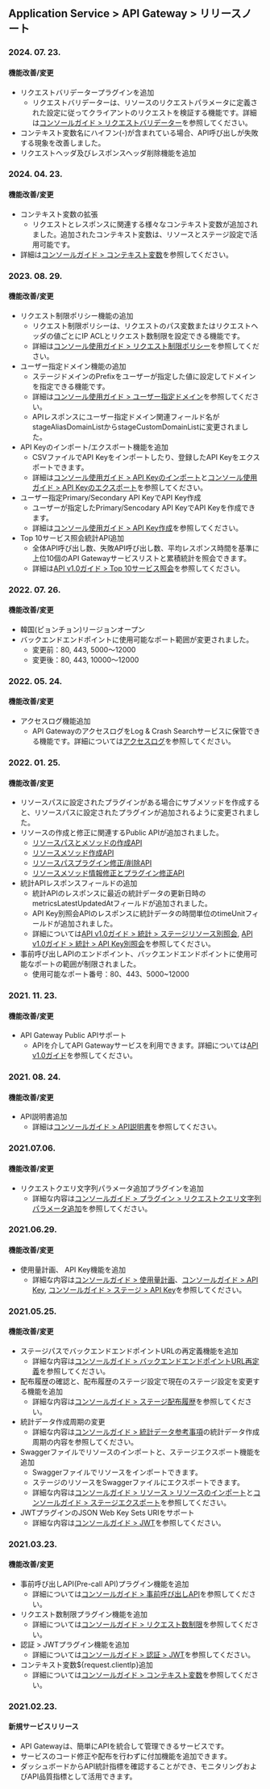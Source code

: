 ## Application Service > API Gateway > リリースノート

### 2024. 07. 23.
#### 機能改善/変更 
* リクエストバリデータープラグインを追加 
    * リクエストバリデーターは、リソースのリクエストパラメータに定義された設定に従ってクライアントのリクエストを検証する機能です。詳細は[コンソールガイド > リクエストバリデーター](./console-guide/#_11)を参照してください。
* コンテキスト変数名にハイフン(-)が含まれている場合、API呼び出しが失敗する現象を改善しました。
* リクエストヘッダ及びレスポンスヘッダ削除機能を追加


### 2024. 04. 23.
#### 機能改善/変更 

* コンテキスト変数の拡張
    * リクエストとレスポンスに関連する様々なコンテキスト変数が追加されました。追加されたコンテキスト変数は、リソースとステージ設定で活用可能です。
* 詳細は[コンソールガイド > コンテキスト変数](./console-guide/#_11)を参照してください。


### 2023. 08. 29.
#### 機能改善/変更 
* リクエスト制限ポリシー機能の追加 
    * リクエスト制限ポリシーは、リクエストのパス変数またはリクエストヘッダの値ごとにIP ACLとリクエスト数制限を設定できる機能です。
    * 詳細は[コンソール使用ガイド > リクエスト制限ポリシー](./console-guide/#_31)を参照してください。
* ユーザー指定ドメイン機能の追加
    * ステージドメインのPrefixをユーザーが指定した値に設定してドメインを指定できる機能です。
    * 詳細は[コンソール使用ガイド > ユーザー指定ドメイン](./console-guide/#_50)を参照してください。
    * APIレスポンスにユーザー指定ドメイン関連フィールド名がstageAliasDomainListからstageCustomDomainListに変更されました。
* API Keyのインポート/エクスポート機能を追加
    * CSVファイルでAPI Keyをインポートしたり、登録したAPI Keyをエクスポートできます。
    * 詳細は[コンソール使用ガイド > API Keyのインポート](./console-guide/#api-key_8)と[コンソール使用ガイド > API Keyのエクスポート](./console-guide/#api-key_7)を参照してください。
* ユーザー指定Primary/Secondary API KeyでAPI Key作成 
    * ユーザーが指定したPrimary/Sencodary API KeyでAPI Keyを作成できます。
    * 詳細は[コンソール使用ガイド > API Key作成](./console-guide/#api-key_6)を参照してください。
* Top 10サービス照会統計API追加 
    * 全体API呼び出し数、失敗API呼び出し数、平均レスポンス時間を基準に上位10個のAPI Gatewayサービスリストと累積統計を照会できます。
    * 詳細は[API v1.0ガイド > Top 10サービス照会](./api-guide-v1.0/#top-10)を参照してください。

### 2022. 07. 26.
#### 機能改善/変更 
* 韓国(ピョンチョン)リージョンオープン
* バックエンドエンドポイントに使用可能なポート範囲が変更されました。
    * 変更前：80, 443, 5000～12000
    * 変更後：80, 443, 10000～12000

### 2022. 05. 24.
#### 機能改善/変更 
* アクセスログ機能追加 
    * API GatewayのアクセスログをLog & Crash Searchサービスに保管できる機能です。詳細については[アクセスログ](./console-guide/#_24)を参照してください。

### 2022. 01. 25.
#### 機能改善/変更
* リソースパスに設定されたプラグインがある場合にサブメソッドを作成すると、リソースパスに設定されたプラグインが追加されるように変更されました。
* リソースの作成と修正に関連するPublic APIが追加されました。
  * [リソースパスとメソッドの作成API](./api-guide-v1.0/#_20)
  * [リソースメソッド作成API](./api-guide-v1.0/#_23)
  * [リソースパスプラグイン修正/削除API](./api-guide-v1.0/#_26)
  * [リソースメソッド情報修正とプラグイン修正API](./api-guide-v1.0/#_29)
* 統計APIレスポンスフィールドの追加
  * 統計APIのレスポンスに最近の統計データの更新日時のmetricsLatestUpdatedAtフィールドが追加されました。
  * API Key別照会APIのレスポンスに統計データの時間単位のtimeUnitフィールドが追加されました。
  * 詳細については[API v1.0ガイド > 統計 > ステージリソース別照会](./api-guide-v1.0/#_160), [API v1.0ガイド > 統計 > API Key別照会](./api-guide-v1.0/#api-key_12)を参照してください。
* 事前呼び出しAPIのエンドポイント、バックエンドエンドポイントに使用可能なポートの範囲が制限されました。
  * 使用可能なポート番号：80、443、5000~12000

### 2021. 11. 23.
#### 機能改善/変更 
* API Gateway Public APIサポート 
    * APIを介してAPI Gatewayサービスを利用できます。詳細については[API v1.0ガイド](./api-guide-v1.0/)を参照してください。

### 2021. 08. 24.
#### 機能改善/変更 
* API説明書追加
    * 詳細は[コンソールガイド > API説明書](./console-guide/#api_2)を参照してください。

### 2021.07.06.
#### 機能改善/変更 
* リクエストクエリ文字列パラメータ追加プラグインを追加
    * 詳細な内容は[コンソールガイド > プラグイン > リクエストクエリ文字列パラメータ追加](./console-guide/#_15)を参照してください。

### 2021.06.29.
#### 機能改善/変更
* 使用量計画、 API Key機能を追加
    * 詳細な内容は[コンソールガイド > 使用量計画](./console-guide/#_35)、[コンソールガイド > API Key](./console-guide/#api-key_5), [コンソールガイド > ステージ > API Key](./console-guide/#api-key)を参照してください。

### 2021.05.25.
#### 機能改善/変更
* ステージパスでバックエンドエンドポイントURLの再定義機能を追加
    * 詳細な内容は[コンソールガイド > バックエンドエンドポイントURL再定義](./console-guide/#url)を参照してください。
* 配布履歴の確認と、配布履歴のステージ設定で現在のステージ設定を変更する機能を追加
    * 詳細な内容は[コンソールガイド > ステージ配布履歴](./console-guide/#_22)を参照してください。
* 統計データ作成周期の変更
    * 詳細な内容は[コンソールガイド > 統計データ参考事項](./console-guide/#_32)の統計データ作成周期の内容を参照してください。
* Swaggerファイルでリソースのインポートと、ステージエクスポート機能を追加 
    * Swaggerファイルでリソースをインポートできます。
    * ステージのリソースをSwaggerファイルにエクスポートできます。
    * 詳細な内容は[コンソールガイド > リソース > リソースのインポート](./console-guide/#_3)と[コンソールガイド > ステージエクスポート](./console-guide/#_23)を参照してください。
* JWTプラグインのJSON Web Key Sets URIをサポート
    * 詳細な内容は[コンソールガイド > JWT](./console-guide/#jwt)を参照してください。

### 2021.03.23.
#### 機能改善/変更
* 事前呼び出しAPI(Pre-call API)プラグイン機能を追加
    * 詳細については[コンソールガイド > 事前呼び出しAPI](./console-guide/#apipre-call-api)を参照してください。
* リクエスト数制限プラグイン機能を追加
    * 詳細については[コンソールガイド > リクエスト数制限](./console-guide/#_25)を参照してください。
* 認証 > JWTプラグイン機能を追加
    * 詳細については[コンソールガイド > 認証 > JWT](./console-guide/#jwt)を参照してください。
* コンテキスト変数${request.clientIp}追加
    * 詳細については[コンソールガイド > コンテキスト変数](./console-guide/#_11)を参照してください。

### 2021.02.23.
#### 新規サービスリリース
* API Gatewayは、簡単にAPIを統合して管理できるサービスです。
* サービスのコード修正や配布を行わずに付加機能を追加できます。 
* ダッシュボードからAPI統計指標を確認することができ、モニタリングおよびAPI品質指標として活用できます。
